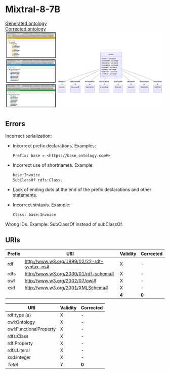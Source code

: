 # Mixtral-8-7B

[Generated ontology](./ontology.txt)
<br>
[Corrected ontology](./ontology_corrected.txt)
<br>
![](./ontology_corrected.png)


## Errors

Incorrect serialization:
-   Incorrect prefix declarations. Examples:
    ```
    Prefix: base = <https://base_ontology.com#>
    ```

-   Incorrect use of shortnames. Example:
    ```
    base:Invoice 
    SubClassOf rdfs:Class.
    ```

-   Lack of ending dots at the end of the prefix declarations and other statements.

-   Incorrect sintaxis. Example:
    ```
    Class: base:Invoice
    ```

Wrong IDs. Example: SubClassOf instead of subClassOf.


## URIs

| Prefix | URI                                           | Validity | Corrected |
|--------|-----------------------------------------------|----------|-----------|
| rdf    | http://www.w3.org/1999/02/22-rdf-syntax-ns#   | X        | -         |
| rdfs   | http://www.w3.org/2000/01/rdf-schema#         | X        | -         |
| owl    | http://www.w3.org/2002/07/owl#                | X        | -         |
| xsd    | http://www.w3.org/2001/XMLSchema#             | X        | -         |
|        |                                               | **4**    | **0**     |


| URI                    | Validity | Corrected            |
|------------------------|----------|----------------------|
| rdf:type (a)           | X        | -                    |
| owl:Ontology           | X        | -                    |
| owl:FunctionalProperty | X        | -                    |
| rdfs:Class             | X        | -                    |
| rdf:Property           | X        | -                    |
| rdfs:Literal           | X        | -                    |
| xsd:integer            | X        | -                    |
| *Total*                | **7**    | **0**                |